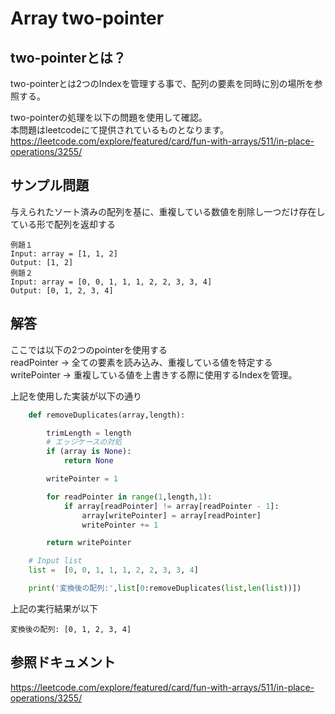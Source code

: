# Array two-pointer

## two-pointerとは？
two-pointerとは2つのIndexを管理する事で、配列の要素を同時に別の場所を参照する。<br>

two-pointerの処理を以下の問題を使用して確認。<br>
本問題はleetcodeにて提供されているものとなります。<br>
https://leetcode.com/explore/featured/card/fun-with-arrays/511/in-place-operations/3255/

## サンプル問題
与えられたソート済みの配列を基に、重複している数値を削除し一つだけ存在している形で配列を返却する
~~~text
例題１
Input: array = [1, 1, 2]
Output: [1, 2]
例題２
Input: array = [0, 0, 1, 1, 1, 2, 2, 3, 3, 4]
Output: [0, 1, 2, 3, 4]
~~~

## 解答
ここでは以下の2つのpointerを使用する<br>
readPointer -> 全ての要素を読み込み、重複している値を特定する<br>
writePointer -> 重複している値を上書きする際に使用するIndexを管理。<br>

上記を使用した実装が以下の通り
~~~python
    def removeDuplicates(array,length):

        trimLength = length
        # エッジケースの対処
        if (array is None):
            return None

        writePointer = 1

        for readPointer in range(1,length,1):
            if array[readPointer] != array[readPointer - 1]:
                array[writePointer] = array[readPointer]
                writePointer += 1

        return writePointer

    # Input list
    list =  [0, 0, 1, 1, 1, 2, 2, 3, 3, 4]

    print('変換後の配列:',list[0:removeDuplicates(list,len(list))])
~~~

上記の実行結果が以下
~~~text
変換後の配列: [0, 1, 2, 3, 4]
~~~

## 参照ドキュメント
https://leetcode.com/explore/featured/card/fun-with-arrays/511/in-place-operations/3255/